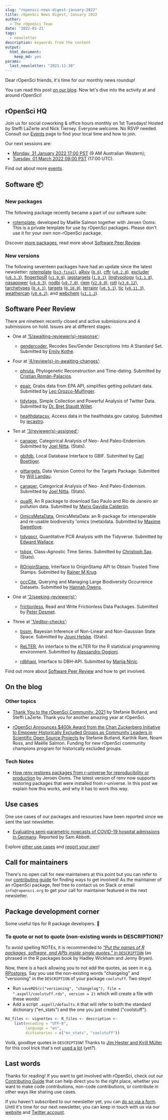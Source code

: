 ```yaml
---
slug: "ropensci-news-digest-january-2022"
title: rOpenSci News Digest, January 2022
author:
  - The rOpenSci Team
date: '2022-01-21'
tags:
  - newsletter
description: keywords from the content
output:
  html_document:
    keep_md: yes
params:
  last_newsletter: "2021-11-30"
---
```



<!-- Before sending DELETE THE INDEX_CACHE and re-knit! -->

Dear rOpenSci friends, it's time for our monthly news roundup!
<!-- blabla -->
You can read this post [on our blog](/blog/2022/01/21/ropensci-news-digest-january-2022).
Now let's dive into the activity at and around rOpenSci!

## rOpenSci HQ

<!-- to be curated manually -->

<!-- Can use same coworking text every month and ping Steffi to ask if there are any special guests to add -->
Join us for social coworking & office hours monthly on 1st Tuesdays! Hosted by Steffi LaZerte and Nick Tierney. Everyone welcome. No RSVP needed. Consult our [Events](/events) page to find your local time and how to join.

Our next sessions are:

* [Monday, 31 January 2022 17:00 PST](https://ropensci.org/events/coworking-2022-02/) (9 AM Australian Western);
* [Tuesday, 01 March 2022 09:00 PST](https://ropensci.org/events/coworking-2022-03/) (17:00 UTC).

Find out about more [events](/events).

## Software :package:

### New packages




The following  package recently became a part of our software suite:

+ [rotemplate](https://docs.ropensci.org/rotemplate), developed by Maëlle Salmon together with Jeroen Ooms: This is a private template for use by rOpenSci packages. Please don't use it for your own non-rOpenSci package. 

Discover [more packages](/packages), read more about [Software Peer Review](/software-review).

### New versions



The following seventeen packages have had an update since the latest newsletter: [rotemplate](https://docs.ropensci.org/rotemplate "pkgdown template and utilities for rOpenSci docs") ([`bs3-final`](https://github.com/ropensci-org/rotemplate/releases/tag/bs3-final)), [aRxiv](https://docs.ropensci.org/aRxiv "Interface to the arXiv API") ([`0.6`](https://github.com/ropensci/aRxiv/releases/tag/0.6)), [cffr](https://docs.ropensci.org/cffr "Generate Citation File Format (cff) Metadata for R Packages") ([`v0.2.0`](https://github.com/ropensci/cffr/releases/tag/v0.2.0)), [excluder](https://docs.ropensci.org/excluder "Checks for Exclusion Criteria in Online Data") ([`v0.3.3`](https://github.com/ropensci/excluder/releases/tag/v0.3.3)), [fingertipsR](https://docs.ropensci.org/fingertipsR "Fingertips Data for Public Health") ([`v1.0.8`](https://github.com/ropensci/fingertipsR/releases/tag/v1.0.8)), [jagstargets](https://docs.ropensci.org/jagstargets "Targets for JAGS Workflows") ([`1.0.1`](https://github.com/ropensci/jagstargets/releases/tag/1.0.1)), [lingtypology](https://docs.ropensci.org/lingtypology "Linguistic Typology and Mapping") ([`v1.1.8`](https://github.com/ropensci/lingtypology/releases/tag/v1.1.8)), [nasapower](https://docs.ropensci.org/nasapower "NASA POWER API Client") ([`v4.0.3`](https://github.com/ropensci/nasapower/releases/tag/v4.0.3)), [nodbi](https://docs.ropensci.org/nodbi "NoSQL Database Connector") ([`v0.7.0`](https://github.com/ropensci/nodbi/releases/tag/v0.7.0)), [riem](https://docs.ropensci.org/riem "Accesses Weather Data from the Iowa Environment Mesonet") ([`v2.0.0`](https://github.com/ropensci/riem/releases/tag/v2.0.0)), [rotl](https://docs.ropensci.org/rotl "Interface to the Open Tree of Life API") ([`v3.0.12`](https://github.com/ropensci/rotl/releases/tag/v3.0.12)), [tarchetypes](https://docs.ropensci.org/tarchetypes "Archetypes for Targets") ([`0.4.1`](https://github.com/ropensci/tarchetypes/releases/tag/0.4.1)), [targets](https://docs.ropensci.org/targets "Dynamic Function-Oriented Make-Like Declarative Workflows") ([`0.10.0`](https://github.com/ropensci/targets/releases/tag/0.10.0)), [terrainr](https://docs.ropensci.org/terrainr "Landscape Visualizations in R and Unity") ([`v0.5.1`](https://github.com/ropensci/terrainr/releases/tag/v0.5.1)), [tic](https://docs.ropensci.org/tic "CI-Agnostic Workflow Definitions") ([`v0.11.3`](https://github.com/ropensci/tic/releases/tag/v0.11.3)), [weathercan](https://docs.ropensci.org/weathercan "Download Weather Data from Environment and Climate Change Canada") ([`v0.6.2`](https://github.com/ropensci/weathercan/releases/tag/v0.6.2)), and [webchem](https://docs.ropensci.org/webchem "Chemical Information from the Web") ([`v1.1.2`](https://github.com/ropensci/webchem/releases/tag/v1.1.2)).

## Software Peer Review

There are nineteen recently closed and active submissions and 4 submissions on hold. Issues are at different stages: 

* One at ['5/awaiting-reviewer(s)-response'](https://github.com/ropensci/software-review/issues?q=is%3Aissue+is%3Aopen+sort%3Aupdated-desc+label%3A5/awaiting-reviewer(s)-response):

     * [gendercoder](https://github.com/ropensci/software-review/issues/435), Recodes Sex/Gender Descriptions Into A Standard Set. Submitted by [Emily Kothe](http://emilykothe.com). 

* Four at ['4/review(s)-in-awaiting-changes'](https://github.com/ropensci/software-review/issues?q=is%3Aissue+is%3Aopen+sort%3Aupdated-desc+label%3A4/review(s)-in-awaiting-changes):

     * [phruta](https://github.com/ropensci/software-review/issues/458), Phylogenetic Reconstruction and Time-dating. Submitted by [Cristian Román-Palacios](http://cromanpa94.github.io/cromanpa/). 

    * [epair](https://github.com/ropensci/software-review/issues/418), Grabs data from EPA API, simplifies getting pollutant data. Submitted by [Leo Orozco-Mulfinger](https://github.com/GLOrozcoM). 

    * [tidytags](https://github.com/ropensci/software-review/issues/382), Simple Collection and Powerful Analysis of Twitter Data. Submitted by [Dr. Bret Staudt Willet](http://bretsw.com). 

    * [healthdatacsv](https://github.com/ropensci/software-review/issues/358), Access data in the healthdata.gov catalog. Submitted by [iecastro](http://iecastro.netlify.com). 

* Ten at ['3/reviewer(s)-assigned'](https://github.com/ropensci/software-review/issues?q=is%3Aissue+is%3Aopen+sort%3Aupdated-desc+label%3A3/reviewer(s)-assigned):

     * [canaper](https://github.com/ropensci/software-review/issues/475), Categorical Analysis of Neo- And Paleo-Endemism. Submitted by [Joel Nitta](https://joelnitta.com).  (Stats).

    * [gbifdb](https://github.com/ropensci/software-review/issues/492), Local Database Interface to GBIF. Submitted by [Carl Boettiger](http://carlboettiger.info). 

    * [gittargets](https://github.com/ropensci/software-review/issues/486), Data Version Control for the Targets Package. Submitted by [Will Landau](https://wlandau.github.io). 

    * [canaper](https://github.com/ropensci/software-review/issues/475), Categorical Analysis of Neo- And Paleo-Endemism. Submitted by [Joel Nitta](https://joelnitta.com).  (Stats).

    * [qualR](https://github.com/ropensci/software-review/issues/474), An R package to download Sao Paulo and Rio de Janeiro air pollution data. Submitted by [Mario Gavidia Calderón](http://randroll.wordpress.com). 

    * [OmicsMetaData](https://github.com/ropensci/software-review/issues/471), OmicsMetaData: an R-package for interoperable and re-usable biodiversity 'omics (meta)data. Submitted by [Maxime Sweetlove](https://github.com/msweetlove). 

    * [tidyqpcr](https://github.com/ropensci/software-review/issues/470), Quantitative PCR Analysis with the Tidyverse. Submitted by [Edward Wallace](https://scholar.google.co.uk/citations?user=7FLIJBAAAAAJ&hl=en). 

    * [tsbox](https://github.com/ropensci/software-review/issues/464), Class-Agnostic Time Series. Submitted by [Christoph Sax](http://www.cynkra.com).  (Stats).

    * [ROriginStamp](https://github.com/ropensci/software-review/issues/433), Interface to OriginStamp API to Obtain Trusted Time Stamps. Submitted by [Rainer M Krug](https://github.com/rkrug). 

    * [occCite](https://github.com/ropensci/software-review/issues/407), Querying and Managing Large Biodiversity Occurrence Datasets. Submitted by [Hannah Owens](http://hannahlowens.weebly.com/). 

* One at ['2/seeking-reviewer(s)'](https://github.com/ropensci/software-review/issues?q=is%3Aissue+is%3Aopen+sort%3Aupdated-desc+label%3A2/seeking-reviewer(s)):

     * [frictionless](https://github.com/ropensci/software-review/issues/495), Read and Write Frictionless Data Packages. Submitted by [Peter Desmet](https://orcid.org/0000-0002-8442-8025). 

* Three at ['1/editor-checks'](https://github.com/ropensci/software-review/issues?q=is%3Aissue+is%3Aopen+sort%3Aupdated-desc+label%3A1/editor-checks):

     * [bssm](https://github.com/ropensci/software-review/issues/489), Bayesian Inference of Non-Linear and Non-Gaussian State Space. Submitted by [Jouni Helske](http://jounihelske.netlify.app).  (Stats).

    * [ReLTER](https://github.com/ropensci/software-review/issues/485), An interface to the eLTER for the R statistical programming environment. Submitted by [Alessandro Oggioni](https://www.cnr.it/people/alessandro.oggioni). 

    * [rdbhapi](https://github.com/ropensci/software-review/issues/443), Interface to DBH-API. Submitted by [Marija Ninic](https://hkdir.no/). 

Find out more about [Software Peer Review](/software-review) and how to get involved.

## On the blog

<!-- Do not forget to rebase your branch! -->



### Other topics

* [Thank You to the rOpenSci Community, 2021](/blog/2021/12/17/thank-you-2021) by Stefanie Butland, and Steffi LaZerte. Thank you for another amazing year at rOpenSci.

* [rOpenSci Announces $400k Award from the Chan Zuckerberg Initiative to Empower Historically Excluded Groups as Community Leaders in Scientific Open Source Projects](/blog/2021/12/20/inclusive-leadership-program) by Stefanie Butland, Karthik Ram, Noam Ross, and Maëlle Salmon. Funding for new rOpenSci community champions program for historically excluded groups.



### Tech Notes

* [How renv restores packages from r-universe for reproducibility or production](/blog/2022/01/06/runiverse-renv) by Jeroen Ooms. The latest version of renv now supports restoring packages that were installed from r-universe. In this post we explain how this works, and why it has to work this way.

## Use cases



One use cases of our packages and resources have been reported since we sent the last newsletter.

* [Evaluating semi-parametric nowcasts of COVID-19 hospital admissions in Germany](https://discuss.ropensci.org/t/evaluating-semi-parametric-nowcasts-of-covid-19-hospital-admissions-in-germany/2715). Reported by Sam Abbott.

Explore [other use cases](/usecases) and [report your own](https://discuss.ropensci.org/c/usecases/10)!

## Call for maintainers

There's no open call for new maintainers at this point but you can refer to our [contributing guide](https://contributing.ropensci.org/) for finding ways to get involved!
As the maintainer of an rOpenSci package, feel free to contact us on Slack or email `info@ropensci.org` to get your call for maintainer featured in the next newsletter. 

## Package development corner

Some useful tips for R package developers. :eyes:

### To quote or not to quote (non-existing words in DESCRIPTION)?

To avoid spelling NOTEs, it is recommended to [_"Put the names of R packages, software, and APIs inside single quotes."_ in `DESCRIPTION`](https://r-pkgs.org/description.html) (as phrased in the R packages book by Hadley Wickham and Jenny Bryan).

Now, there is a hack allowing you to not add the quotes, as seen in e.g. [RPostgres](https://github.com/cran/RPostgres/tree/master/.aspell).
Say you use the non-existing words "changelog" and "versioning" in the `DESCRIPTION` of your package `coolstuff`.
Two steps!

* Run `saveRDS(c("versioning", "changelog"), file = ".aspell/coolstuff.rds", version = 2)` which will create a file with these words!
* Add a script `.aspell/defaults.R` that will refer to both the standard dictionary ("en_stats") and the one you just created ("coolstuff").

```r
Rd_files <- vignettes <- R_files <- description <-
    list(encoding = "UTF-8",
         language = "en",
         dictionaries = c("en_stats", "coolstuff"))
```

Voilà, goodbye quotes in `DESCRIPTION`!
Thanks to [Jim Hester and Kirill Müller](https://github.com/cynkra/fledge/pull/171#discussion_r762045958) for this cool trick that's not [used a lot](https://github.com/search?q=user%3Acran+extension%3Ards+path%3A.aspell&type=Code&l=&l=) (yet?).

<!-- To be curated by hand -->

## Last words

Thanks for reading! If you want to get involved with rOpenSci, check out our [Contributing Guide](https://contributing.ropensci.org) that can help direct you to the right place, whether you want to make code contributions, non-code contributions, or contribute in other ways like sharing use cases.

If you haven't subscribed to our newsletter yet, you can [do so via a form](/news/). Until it's time for our next newsletter, you can keep in touch with us via our [website](/) and [Twitter account](https://twitter.com/ropensci).
